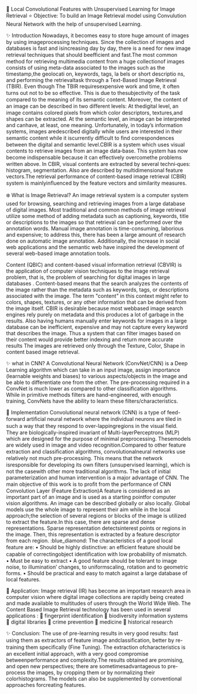 🎯 Local Convolutional Features with Unsupervised Learning for Image Retrieval
⭐ Objective:
To build an Image Retrieval model using Convulution Neural Network with the help of unsupervised Learning.

✨ Introduction
Nowadays, it becomes easy to store huge amount of images by using imageprocessing techniques. Since the collection of images and databases is fast and isincreasing day by day, there is a need for new image retrieval techniques that should beeﬃcient and fast.The most common method for retrieving multimedia content from a huge collectionof images consists of using meta-data associated to the images such as the timestamp,the geolocati on, keywords, tags, la bels or short descriptio ns, and performing the retrievaltask through a Text-Based Image Retrieval (TBIR). Even though The TBIR requiresexpensive work and time, it often turns out not to be so eﬀective. This is due to thesubjectivity of the task compared to the meaning of its semantic content. Moreover, the content of an image can be described in two diﬀerent levels: At thedigital level, an image contains colored pixels from which color descriptors, textures,and shapes can be extracted. At the semantic level, an image can be interpreted and canhave, at least, one meaning. Unfortunately, in today’s information systems, images aredescribed digitally while users are interested in their semantic content while it iscurrently diﬃcult to ﬁnd correspondences between the digital and semantic level.CBIR is a system which uses visual contents to retrieve images from an image data‐base. This system has now become indispensable because it can eﬀectively overcomethe problems written above. In CBIR, visual contents are extracted by several techni‐ques: histogram, segmentation. Also are described by multidimensional feature vectors.The retrieval performance of content-based image retrieval (CBIR) system is mainlyinﬂuenced by the feature vectors and similarity measures.

❄️ What is Image Retrieval?
An image retrieval system is a computer system used for browsing, searching and retrieving images from a large database of digital images. Most traditional and common methods of image retrieval utilize some method of adding metadata such as captioning, keywords, title or descriptions to the images so that retrieval can be performed over the annotation words. Manual image annotation is time-consuming, laborious and expensive; to address this, there has been a large amount of research done on automatic image annotation. Additionally, the increase in social web applications and the semantic web have inspired the development of several web-based image annotation tools.



Content (QBIC) and content-based visual information retrieval (CBVIR) is the application of computer vision techniques to the image retrieval problem, that is, the problem of searching for digital images in large databases . Content-based means that the search analyzes the contents of the image rather than the metadata such as keywords, tags, or descriptions associated with the image. The term "content" in this context might refer to colors, shapes, textures, or any other information that can be derived from the image itself. CBIR is desirable because most webbased image search engines rely purely on metadata and this produces a lot of garbage in the results. Also having humans manually enter keywords for images in a large database can be inefficient, expensive and may not capture every keyword that describes the image. Thus a system that can filter images based on their content would provide better indexing and return more accurate results The images are retrieved only through the Texture, Color, Shape in content based image retrieval.

✨ what in CNN?
A Convolutional Neural Network (ConvNet/CNN) is a Deep Learning algorithm which can take in an input image, assign importance (learnable weights and biases) to various aspects/objects in the image and be able to differentiate one from the other. The pre-processing required in a ConvNet is much lower as compared to other classification algorithms. While in primitive methods filters are hand-engineered, with enough training, ConvNets have the ability to learn these filters/characteristics.



🚀 Implementation
Convolutional neural network (CNN) is a type of feed-forward artiﬁcial neural network where the individual neurons are tiled in such a way that they respond to over-lappingregions in the visual ﬁeld. They are biologically-inspired invariant of Multi-layerPerceptrons (MLP) which are designed for the purpose of minimal preprocessing. Thesemodels are widely used in image and video recognition.Compared to other feature extraction and classiﬁcation algorithms, convolutionalneural networks use relatively not much pre-processing. This means that the network isresponsible for developing its own ﬁlters (unsupervised learning), which is not the casewith other more traditional algorithms. The lack of initial parameterization and human intervention is a major advantage of CNN. The main objective of this work is to proﬁt from the performance of CNN Convolution Layer (Feature Extraction)A feature is considered as an important part of an image and is used as a starting pointfor computer vision algorithms. An image can be described globally or also locally. Global models use the whole image to represent their aim while in the local approach;the selection of several regions or blocks of the image is utilized to extract the feature.In this case, there are sparse and dense representations. Sparse representation detectsinterest points or regions in the image. Then, this representation is extracted by a feature descriptor from each region. :blue_diamond: The characteristics of a good local feature are: • Should be highly distinctive: an eﬃcient feature should be capable of correctingobject identiﬁcation with low probability of mismatch. • Must be easy to extract • A good feature should be tolerant to image noise, to illumination’ changes, to uniformscaling, rotation and to geometric forms. • Should be practical and easy to match against a large database of local features.



📌 Application:
Image retrieval (IR) has become an important research area in computer vision where digital image collections are rapidly being created and made available to multitudes of users through the World Wide Web. The Content Based Image Retrieval technology has been used in several applications : 🌠 fingerprint identification 🌠 biodiversity information systems 🌠 digital libraries 🌠 crime prevention 🌠 medicine 🌠 historical research

✨ Conclusion:
The use of pre-learning results in very good results: fast using them as extractors of feature image andclassiﬁcation, better by re-training them speciﬁcally (Fine Tuning). The extraction ofcharacteristics is an excellent initial approach, with a very good compromise betweenperformance and complexity.The results obtained are promising, and open new perspectives; there are sometimesadvantageous to pre-process the images, by cropping them or by normalizing their colorhistograms. The models can also be supplemented by conventional approaches forcreating features.